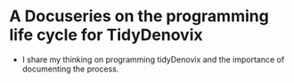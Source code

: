 # A Docuseries on the programming life cycle for TidyDenovix

- I share my thinking on programming tidyDenovix and the importance of documenting the process.
